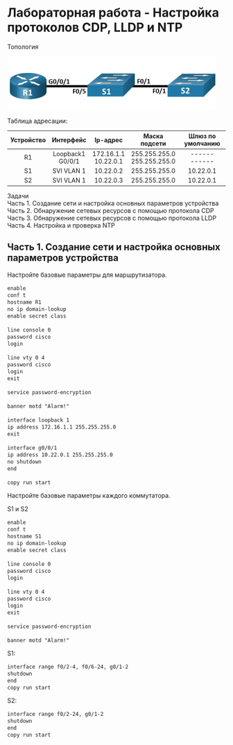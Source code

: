 # Лабораторная работа - Настройка протоколов CDP, LLDP и NTP

Топология 

![Топология](scrn/Топология.png)

Таблица адресации:

|Устройство|Интерфейс|Ip-адрес|Маска подсети|Шлюз по умолчанию|
|:--------------:|:-----------:|:----------:|:------------:|:-----------:|
|R1|Loopback1<br/>G0/0/1|172.16.1.1<br/>10.22.0.1|255.255.255.0<br/>255.255.255.0|------<br/>------|
|S1|SVI VLAN 1|10.22.0.2|255.255.255.0|10.22.0.1|
|S2|SVI VLAN 1|10.22.0.3|255.255.255.0|10.22.0.1|

Задачи<br/>
Часть 1. Создание сети и настройка основных параметров устройства<br/>
Часть 2. Обнаружение сетевых ресурсов с помощью протокола CDP<br/>
Часть 3. Обнаружение сетевых ресурсов с помощью протокола LLDP<br/>
Часть 4. Настройка и проверка NTP<br/>

## Часть 1. Создание сети и настройка основных параметров устройства

Настройте базовые параметры для маршрутизатора.

```
enable
conf t
hostname R1
no ip domain-lookup
enable secret class

line console 0
password cisco
login

line vty 0 4
password cisco
login
exit

service password-encryption

banner motd "Alarm!"

interface loopback 1
ip address 172.16.1.1 255.255.255.0
exit

interface g0/0/1
ip address 10.22.0.1 255.255.255.0
no shutdown
end

copy run start

```
Настройте базовые параметры каждого коммутатора.

S1 и S2

```
enable 
conf t
hostname S1
no ip domain-lookup
enable secret class

line console 0
password cisco
login

line vty 0 4
password cisco
login
exit

service password-encryption

banner motd "Alarm!"
```
S1:
```
interface range f0/2-4, f0/6-24, g0/1-2
shutdown
end
copy run start

```
S2:
```
interface range f0/2-24, g0/1-2
shutdown
end
copy run start
```
